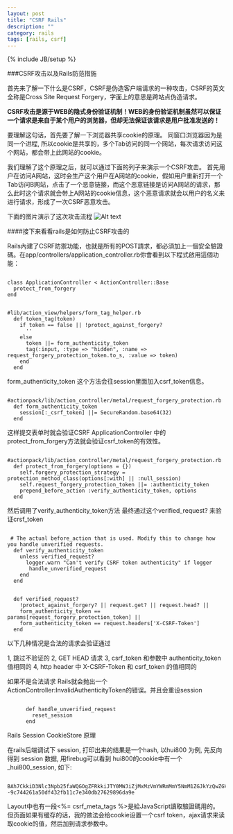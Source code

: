 ```yaml
---
layout: post
title: "CSRF Rails"
description: ""
category: rails
tags: [rails, csrf]
---
```


{% include JB/setup %}

###CSRF攻击以及Rails防范措施

首先来了解一下什么是CSRF，CSRF是伪造客户端请求的一种攻击，CSRF的英文全称是Cross Site Request Forgery，字面上的意思是跨站点伪造请求。


**CSRF攻击是源于WEB的隐式身份验证机制！WEB的身份验证机制虽然可以保证一个请求是来自于某个用户的浏览器，但却无法保证该请求是用户批准发送的！**

 要理解这句话，首先要了解一下浏览器共享cookie的原理。 同窗口浏览器因为是同一个进程, 所以cookie是共享的，多个Tab访问的同一个网站，每次请求访问这个网站，都会带上此网站的cookie。
 
 我们理解了这个原理之后，就可以通过下面的列子来演示一个CSRF攻击。
 首先用户在访问A网站，这时会生产这个用户在A网站的cookie，假如用户重新打开一个Tab访问B网站，点击了一个恶意链接，而这个恶意链接是访问A网站的请求，那么此时这个请求就会带上A网站的cookie信息，这个恶意请求就会以用户的名义来进行请求，形成了一次CSRF恶意攻击。
 
 下面的图片演示了这次攻击流程
 ![Alt text](http://images.cnblogs.com/cnblogs_com/anic/csrf3.PNG)


 ####接下来看看rails是如何防止CSRF攻击的

Rails內建了CSRF防禦功能，也就是所有的POST請求，都必須加上一個安全驗證碼。在app/controllers/application_controller.rb你會看到以下程式啟用這個功能：
<pre><code>
class ApplicationController &lt; ActionController::Base
  protect_from_forgery
end
</code></pre>

<pre><code>
#lib/action_view/helpers/form_tag_helper.rb
  def token_tag(token)
    if token == false || !protect_against_forgery?
      ''
    else
      token ||= form_authenticity_token
      tag(:input, :type => "hidden", :name => request_forgery_protection_token.to_s, :value => token)
    end
  end
</code></pre>


form_authenticity_token 这个方法会往session里面加入csrf_token信息。

<pre><code>
#actionpack/lib/action_controller/metal/request_forgery_protection.rb
  def form_authenticity_token
    session[:_csrf_token] ||= SecureRandom.base64(32)
  end
</code></pre>


这样提交表单时就会验证CSRF ApplicationController 中的 protect_from_forgery方法就会验证csrf_token的有效性。

<pre><code>
#actionpack/lib/action_controller/metal/request_forgery_protection.rb
  def protect_from_forgery(options = {})
    self.forgery_protection_strategy = protection_method_class(options[:with] || :null_session)
    self.request_forgery_protection_token ||= :authenticity_token
    prepend_before_action :verify_authenticity_token, options
  end
</code></pre>



然后调用了verify_authenticity_token方法 最终通过这个verified_request? 来验证crsf_token

<pre><code>
 # The actual before_action that is used. Modify this to change how you handle unverified requests.
  def verify_authenticity_token
    unless verified_request?
      logger.warn "Can't verify CSRF token authenticity" if logger
       handle_unverified_request
    end
  end
</code></pre>


<pre><code>
  def verified_request?
    !protect_against_forgery? || request.get? || request.head? ||
    form_authenticity_token == params[request_forgery_protection_token] ||
    form_authenticity_token == request.headers['X-CSRF-Token']
  end
</code></pre>

以下几种情况是合法的请求会验证通过

1, 跳过不验证的
2, GET HEAD 请求
3, csrf_token 和参数中 authenticity_token 值相同的
4, http header 中 X-CSRF-Token 和 csrf_token 的值相同的

如果不是合法请求 Rails就会抛出一个ActionController:InvalidAuthenticityToken的错误。并且会重设session

<pre><code>
      def handle_unverified_request
        reset_session
      end
</code></pre>

Rails Session CookieStore 原理
 
在rails后端调试下 session, 打印出来的结果是一个hash, 以hui800 为例, 先反向得到 session 数据, 用firebug可以看到
hui800的cookie中有一个 _hui800_session, 如下:
<pre><code>
BAh7CkkiD3Nlc3Npb25faWQGOgZFRkkiJTY0MWJiZjMxMzVmYWRmMmY5NmM1ZGJkYzQwZGVjNmY3BjsAVEkiEF9jc3JmX3Rva2VuBjsARkkiMTFTUXlPVklCR3hDVGprTXlUNXY0VGFXclUzWkVjN1crVi8zaFpiMWxyYWc9BjsARkkiB2N1BjsARkkiODE2NjM1MSxoYW5xaW5nd3hmMjAwOCxocXd4ZjE5ODVAMTYzLmNvbSwxMzQ2NjM1MDcxMgY7AFRJIhl3YXJkZW4udXNlci51c2VyLmtleQY7AFRbCEkiCVVzZXIGOwBGWwZpA8%2BJAkkiGXFmZjFLcEt4RW1PZWZLRy1Dal9VBjsAVEkiD3NpZ25pbl93YXkGOwBGaQY%3D--9c744261a50df432fb11c7e340db27629896da9e
</code></pre>





Layout中也有一段<%= csrf_meta_tags %>是給JavaScript讀取驗證碼用的。
但页面如果有缓存的话，我的做法会给cookie设置一个csrf token，ajax请求来读取cookie的值，然后加到请求参数中。
